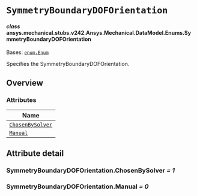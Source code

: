 # `SymmetryBoundaryDOFOrientation`

<a id="ansys.mechanical.stubs.v242.Ansys.Mechanical.DataModel.Enums.SymmetryBoundaryDOFOrientation"></a>

#### *class* ansys.mechanical.stubs.v242.Ansys.Mechanical.DataModel.Enums.SymmetryBoundaryDOFOrientation

Bases: [`enum.Enum`](https://docs.python.org/3/library/enum.html#enum.Enum)

Specifies the SymmetryBoundaryDOFOrientation.

<!-- !! processed by numpydoc !! -->

<a id="overview"></a>

## Overview

### Attributes

| Name |
| ------------------------------------------------------------------------------------------------------------------------------------------------------------ |
| [`ChosenBySolver`](#SymmetryBoundaryDOFOrientation.ChosenBySolver) |
| [`Manual`](#SymmetryBoundaryDOFOrientation.Manual) |

<a id="attribute-detail"></a>

## Attribute detail

<a id="SymmetryBoundaryDOFOrientation.ChosenBySolver"></a>

### SymmetryBoundaryDOFOrientation.ChosenBySolver *= 1*

<a id="SymmetryBoundaryDOFOrientation.Manual"></a>

### SymmetryBoundaryDOFOrientation.Manual *= 0*


